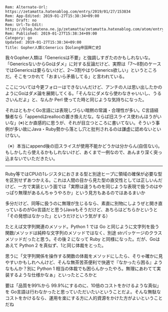 ```header
Rem: Alternate-Url: https://zetamatta.hatenablog.com/entry/2019/01/27/153834
Rem: App-Edited: 2019-01-27T15:38:34+09:00
Rem: Draft: no
Rem: Url-To-Edit: https://blog.hatena.ne.jp/zetamatta/zetamatta.hatenablog.com/atom/entry/98012380841731519
Rem: Published: 2019-01-27T15:38:34+09:00
Category: go
Updated: 2019-01-27T15:38:34+09:00
Title: Gopher人類とGenerics【Golang帝国興亡史】
```
我々Gopher人類は「Genericsは不要」と強調しすぎたのかもしれないな。「GenericsないからGoはダメ」に対する反論だけど、実際は「7～8割のケースではGenericsは要らないけど、2～3割やはりGenerics欲しい」というところだ。そこをつかれて「おまいら矛盾してる」と言われている。

ここについては今更フォローはできないんだけど、アンチの人は思い出したかのようにGoはダメ論を展開してくる。「そんなにダメなら使わなきゃいいし、うるさいんだよ」と、なんか Perl 使ってた時と同じような気持ちになった。

それはともかくGo言語には表現しづらい暗黙の常識・合理性が多い。C言語経験者なら「appendはreallocの置き換えだな。ならば旧スライス使わんほうがいいな」(※)とか直感的に思うが、それが目立つところに書いてない。そういう事例が多い故にJava・Ruby勢から落とし穴と批判されるのは謙虚に認めないといけない。

（※）本当にappend後の旧スライスが使用不能かどうかは分からん(自信ない)。もしかしたら使えるかもしれないけど、あくまで一例なので、あんまり深く突っ込まないでいただきたい。

-----

Ruby等ではCPUの1レジスタにおさまる型と別途ヒープに領域の確保が必要な型を区別せずあつかえる。これは人間の目から見た型の直交性としては正しいんだけど、一方で実装という面では「実際は違うものを同じような表現で扱うのはやっぱり無理があるんちゃうやろか」という見方もあるのではあるまいか

多分だけど、同等に扱うのに無理が生じるなら、素直に別物にしようぜと開き直っているのがGo言語だと思う(Javaもそうだけど、あちらはどちらかというと「その発想はなかった」というだけという気がする）

たとえば文字列関連のメソッド。Python 1 では Go と同じように文字列を扱う関数/メソッドは純粋な文字列のメソッドではなく、別途 strパッケージのクラスメソッドだったと思う。その後 2 になって Ruby と同様になった。だが、Goはあえて Python 2 を真似ず、1と同じ体裁をとった。

思うに「文字列関係を操作する関数の体裁をメソッドにしたら、そりゃ確かに見やすいかもしれへんけど、そんな無茶苦茶便利で快適で『なかったら困る』ようなもんか？別に Python 1 相当の体裁でも困らんかったやろ。無理にあわてて実装するような仕様かなぁ」といったところかと

要は「品質を99%から 99.9%にするのに、10倍のコストをかけるような真似」を Go言語は行わなかったと思っていただいたいということだよ。そんな無駄なコストをかけるなら、運用を楽にする方に人的資源をかけた方がよいということだね
